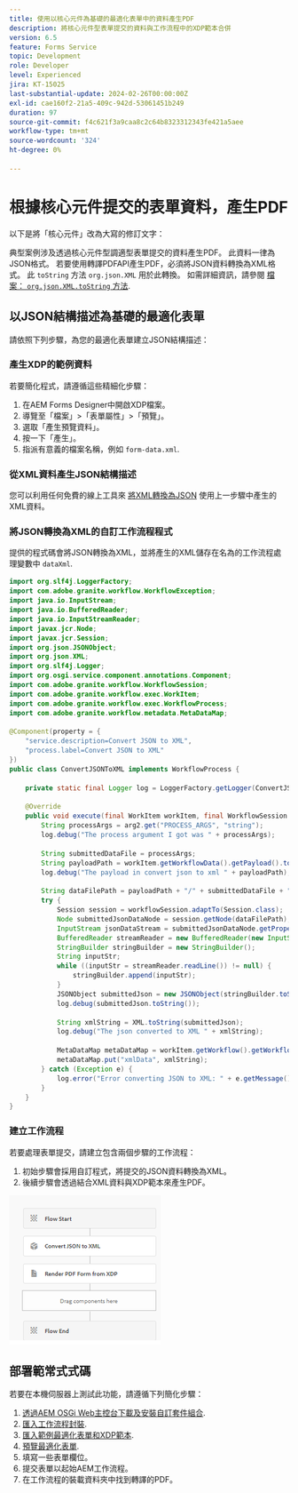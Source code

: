 ```yaml
---
title: 使用以核心元件為基礎的最適化表單中的資料產生PDF
description: 將核心元件型表單提交的資料與工作流程中的XDP範本合併
version: 6.5
feature: Forms Service
topic: Development
role: Developer
level: Experienced
jira: KT-15025
last-substantial-update: 2024-02-26T00:00:00Z
exl-id: cae160f2-21a5-409c-942d-53061451b249
duration: 97
source-git-commit: f4c621f3a9caa8c2c64b8323312343fe421a5aee
workflow-type: tm+mt
source-wordcount: '324'
ht-degree: 0%

---
```


# 根據核心元件提交的表單資料，產生PDF

以下是將「核心元件」改為大寫的修訂文字：

典型案例涉及透過核心元件型調適型表單提交的資料產生PDF。 此資料一律為JSON格式。 若要使用轉譯PDFAPI產生PDF，必須將JSON資料轉換為XML格式。 此 `toString` 方法 `org.json.XML` 用於此轉換。 如需詳細資訊，請參閱 [檔案： `org.json.XML.toString` 方法](https://www.javadoc.io/doc/org.json/json/20171018/org/json/XML.html#toString-java.lang.Object-).

## 以JSON結構描述為基礎的最適化表單

請依照下列步驟，為您的最適化表單建立JSON結構描述：

### 產生XDP的範例資料

若要簡化程式，請遵循這些精細化步驟：

1. 在AEM Forms Designer中開啟XDP檔案。
1. 導覽至「檔案」>「表單屬性」>「預覽」。
1. 選取「產生預覽資料」。
1. 按一下「產生」。
1. 指派有意義的檔案名稱，例如 `form-data.xml`.

### 從XML資料產生JSON結構描述

您可以利用任何免費的線上工具來 [將XML轉換為JSON](https://jsonformatter.org/xml-to-jsonschema) 使用上一步驟中產生的XML資料。

### 將JSON轉換為XML的自訂工作流程程式

提供的程式碼會將JSON轉換為XML，並將產生的XML儲存在名為的工作流程處理變數中 `dataXml`.

```java
import org.slf4j.LoggerFactory;
import com.adobe.granite.workflow.WorkflowException;
import java.io.InputStream;
import java.io.BufferedReader;
import java.io.InputStreamReader;
import javax.jcr.Node;
import javax.jcr.Session;
import org.json.JSONObject;
import org.json.XML;
import org.slf4j.Logger;
import org.osgi.service.component.annotations.Component;
import com.adobe.granite.workflow.WorkflowSession;
import com.adobe.granite.workflow.exec.WorkItem;
import com.adobe.granite.workflow.exec.WorkflowProcess;
import com.adobe.granite.workflow.metadata.MetaDataMap;

@Component(property = {
    "service.description=Convert JSON to XML",
    "process.label=Convert JSON to XML"
})
public class ConvertJSONToXML implements WorkflowProcess {

    private static final Logger log = LoggerFactory.getLogger(ConvertJSONToXML.class);

    @Override
    public void execute(final WorkItem workItem, final WorkflowSession workflowSession, final MetaDataMap arg2) throws WorkflowException {
        String processArgs = arg2.get("PROCESS_ARGS", "string");
        log.debug("The process argument I got was " + processArgs);
        
        String submittedDataFile = processArgs;
        String payloadPath = workItem.getWorkflowData().getPayload().toString();
        log.debug("The payload in convert json to xml " + payloadPath);
        
        String dataFilePath = payloadPath + "/" + submittedDataFile + "/jcr:content";
        try {
            Session session = workflowSession.adaptTo(Session.class);
            Node submittedJsonDataNode = session.getNode(dataFilePath);
            InputStream jsonDataStream = submittedJsonDataNode.getProperty("jcr:data").getBinary().getStream();
            BufferedReader streamReader = new BufferedReader(new InputStreamReader(jsonDataStream, "UTF-8"));
            StringBuilder stringBuilder = new StringBuilder();
            String inputStr;
            while ((inputStr = streamReader.readLine()) != null) {
                stringBuilder.append(inputStr);
            }
            JSONObject submittedJson = new JSONObject(stringBuilder.toString());
            log.debug(submittedJson.toString());
            
            String xmlString = XML.toString(submittedJson);
            log.debug("The json converted to XML " + xmlString);
            
            MetaDataMap metaDataMap = workItem.getWorkflow().getWorkflowData().getMetaDataMap();
            metaDataMap.put("xmlData", xmlString);
        } catch (Exception e) {
            log.error("Error converting JSON to XML: " + e.getMessage(), e);
        }
    }
}
```

### 建立工作流程

若要處理表單提交，請建立包含兩個步驟的工作流程：

1. 初始步驟會採用自訂程式，將提交的JSON資料轉換為XML。
1. 後續步驟會透過結合XML資料與XDP範本來產生PDF。

![json-to-xml](assets/json-to-xml-process-step.png)


## 部署範常式式碼

若要在本機伺服器上測試此功能，請遵循下列簡化步驟：

1. [透過AEM OSGi Web主控台下載及安裝自訂套件組合](assets/convertJsonToXML.core-1.0.0-SNAPSHOT.jar).
1. [匯入工作流程封裝](assets/workflow_to_render_pdf.zip).
1. [匯入範例最適化表單和XDP範本](assets/adaptive_form_and_xdp_template.zip).
1. [預覽最適化表單](http://localhost:4502/content/dam/formsanddocuments/f23/jcr:content?wcmmode=disabled).
1. 填寫一些表單欄位。
1. 提交表單以起始AEM工作流程。
1. 在工作流程的裝載資料夾中找到轉譯的PDF。
